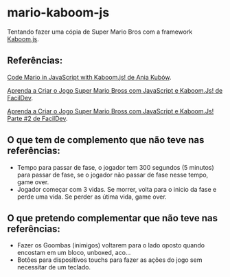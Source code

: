 # mario-kaboom-js

Tentando fazer uma cópia de Super Mario Bros com a framework [Kaboom.js](https://kaboomjs.com/).

## Referências:

[Code Mario in JavaScript with Kaboom.js! de Ania Kubów](https://www.youtube.com/watch?v=2nucjefSr6I).

[Aprenda a Criar o Jogo Super Mario Bross com JavaScript e Kaboom.Js! de FacilDev](https://www.youtube.com/watch?v=CSGgEb7EBwc).

[Aprenda a Criar o Jogo Super Mario Bross com JavaScript e Kaboom.Js! Parte #2 de FacilDev](https://www.youtube.com/watch?v=EforMVpmc1U).

## O que tem de complemento que não teve nas referências:
- Tempo para passar de fase, o jogador tem 300 segundos (5 minutos) para passar de fase, se o jogador não passar de fase nesse tempo, game over.
- Jogador começar com 3 vidas. Se morrer, volta para o inicio da fase e perde uma vida. Se perder as útima vida, game over.

## O que pretendo complementar que não teve nas referências:
- Fazer os Goombas (inimigos) voltarem para o lado oposto quando encostam em um bloco, unboxed, aco...
- Botões para dispositivos touchs para fazer as ações do jogo sem necessitar de um teclado.